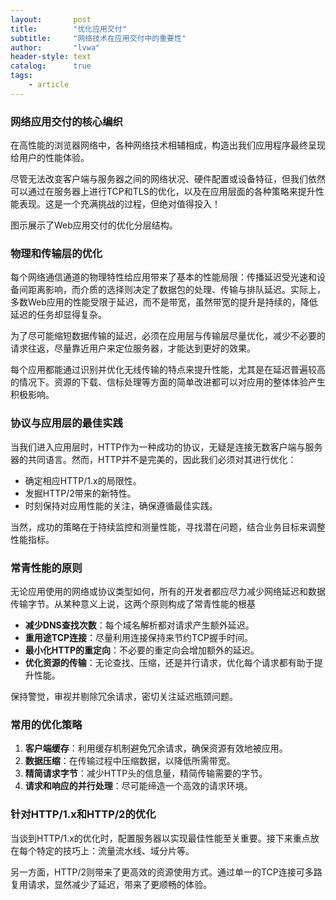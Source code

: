 ```yaml
---
layout:       post
title:        "优化应用交付"
subtitle:     "网络技术在应用交付中的重要性"
author:       "lvwa"
header-style: text
catalog:      true
tags:
    - article
---
```


### 网络应用交付的核心编织

在高性能的浏览器网络中，各种网络技术相辅相成，构造出我们应用程序最终呈现给用户的性能体验。

尽管无法改变客户端与服务器之间的网络状况、硬件配置或设备特征，但我们依然可以通过在服务器上进行TCP和TLS的优化，以及在应用层面的各种策略来提升性能表现。这是一个充满挑战的过程，但绝对值得投入！

图示展示了Web应用交付的优化分层结构。

### 物理和传输层的优化

每个网络通信通道的物理特性给应用带来了基本的性能局限：传播延迟受光速和设备间距离影响，而介质的选择则决定了数据包的处理、传输与排队延迟。实际上，多数Web应用的性能受限于延迟，而不是带宽，虽然带宽的提升是持续的，降低延迟的任务却显得复杂。

为了尽可能缩短数据传输的延迟，必须在应用层与传输层尽量优化，减少不必要的请求往返，尽量靠近用户来定位服务器，才能达到更好的效果。

每个应用都能通过识别并优化无线传输的特点来提升性能，尤其是在延迟普遍较高的情况下。资源的下载、信标处理等方面的简单改进都可以对应用的整体体验产生积极影响。

### 协议与应用层的最佳实践

当我们进入应用层时，HTTP作为一种成功的协议，无疑是连接无数客户端与服务器的共同语言。然而，HTTP并不是完美的，因此我们必须对其进行优化：

- 确定相应HTTP/1.x的局限性。  
- 发掘HTTP/2带来的新特性。  
- 时刻保持对应用性能的关注，确保遵循最佳实践。  

当然，成功的策略在于持续监控和测量性能，寻找潜在问题，结合业务目标来调整性能指标。

### 常青性能的原则

无论应用使用的网络或协议类型如何，所有的开发者都应尽力减少网络延迟和数据传输字节。从某种意义上说，这两个原则构成了常青性能的根基

- **减少DNS查找次数**：每个域名解析都对请求产生额外延迟。
- **重用途TCP连接**：尽量利用连接保持来节约TCP握手时间。
- **最小化HTTP的重定向**：不必要的重定向会增加额外的延迟。
- **优化资源的传输**：无论查找、压缩，还是并行请求，优化每个请求都有助于提升性能。

保持警觉，审视并剔除冗余请求，密切关注延迟瓶颈问题。

### 常用的优化策略

1. **客户端缓存**：利用缓存机制避免冗余请求，确保资源有效地被应用。
2. **数据压缩**：在传输过程中压缩数据，以降低所需带宽。  
3. **精简请求字节**：减少HTTP头的信息量，精简传输需要的字节。
4. **请求和响应的并行处理**：尽可能缔造一个高效的请求环境。

### 针对HTTP/1.x和HTTP/2的优化

当谈到HTTP/1.x的优化时，配置服务器以实现最佳性能至关重要。接下来重点放在每个特定的技巧上：流量流水线、域分片等。

另一方面，HTTP/2则带来了更高效的资源使用方式。通过单一的TCP连接可多路复用请求，显然减少了延迟，带来了更顺畅的体验。
